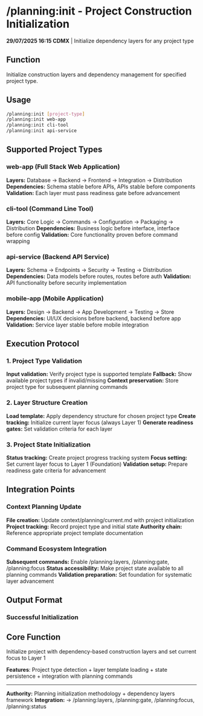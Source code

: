 # /planning:init - Project Construction Initialization

**29/07/2025 16:15 CDMX** | Initialize dependency layers for any project type

## Function
Initialize construction layers and dependency management for specified project type.

## Usage
```bash
/planning:init [project-type]
/planning:init web-app
/planning:init cli-tool  
/planning:init api-service
```

## Supported Project Types

### web-app (Full Stack Web Application)
**Layers:** Database → Backend → Frontend → Integration → Distribution
**Dependencies:** Schema stable before APIs, APIs stable before components
**Validation:** Each layer must pass readiness gate before advancement

### cli-tool (Command Line Tool)  
**Layers:** Core Logic → Commands → Configuration → Packaging → Distribution
**Dependencies:** Business logic before interface, interface before config
**Validation:** Core functionality proven before command wrapping

### api-service (Backend API Service)
**Layers:** Schema → Endpoints → Security → Testing → Distribution  
**Dependencies:** Data models before routes, routes before auth
**Validation:** API functionality before security implementation

### mobile-app (Mobile Application)
**Layers:** Design → Backend → App Development → Testing → Store
**Dependencies:** UI/UX decisions before backend, backend before app
**Validation:** Service layer stable before mobile integration

## Execution Protocol

### 1. Project Type Validation
**Input validation:** Verify project type is supported template
**Fallback:** Show available project types if invalid/missing
**Context preservation:** Store project type for subsequent planning commands

### 2. Layer Structure Creation
**Load template:** Apply dependency structure for chosen project type
**Create tracking:** Initialize current layer focus (always Layer 1)
**Generate readiness gates:** Set validation criteria for each layer

### 3. Project State Initialization  
**Status tracking:** Create project progress tracking system
**Focus setting:** Set current layer focus to Layer 1 (Foundation)
**Validation setup:** Prepare readiness gate criteria for advancement

## Integration Points

### Context Planning Update
**File creation:** Update context/planning/current.md with project initialization
**Project tracking:** Record project type and initial state
**Authority chain:** Reference appropriate project template documentation

### Command Ecosystem Integration
**Subsequent commands:** Enable /planning:layers, /planning:gate, /planning:focus
**Status accessibility:** Make project state available to all planning commands
**Validation preparation:** Set foundation for systematic layer advancement

## Output Format

### Successful Initialization
## Core Function
Initialize project with dependency-based construction layers and set current focus to Layer 1

**Features**: Project type detection + layer template loading + state persistence + integration with planning commands

---
**Authority:** Planning initialization methodology + dependency layers framework
**Integration:** → /planning:layers, /planning:gate, /planning:focus, /planning:status